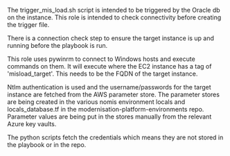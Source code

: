 The trigger_mis_load.sh script is intended to be triggered by the Oracle db on the instance. This role is intended to check connectivity before creating the trigger file.

There is a connection check step to ensure the target instance is up and running before the playbook is run.

This role uses pywinrm to connect to Windows hosts and execute commands on them. It will execute where the EC2 instance has a tag of 'misload_target'. This needs to be the FQDN of the target instance.

Ntlm authentication is used and the username/passwords for the target instance are fetched from the AWS parameter store. The parameter stores are being created in the various nomis environment locals and locals_database.tf in the modernisation-platform-environments repo. Parameter values are being put in the stores manually from the relevant Azure key vaults.

The python scripts fetch the credentials which means they are not stored in the playbook or in the repo.